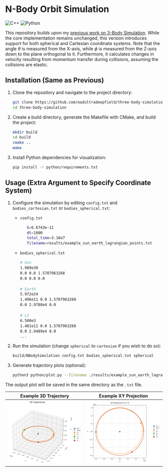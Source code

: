 # N-Body Orbit Simulation

![C++](https://img.shields.io/badge/c++-%2300599C.svg?style=for-the-badge&logo=c%2B%2B&logoColor=white)
![Python](https://img.shields.io/badge/python-3670A0?style=for-the-badge&logo=python&logoColor=ffdd54)

This repository builds upon my [previous work on 3-Body Simulation](https://github.com/oadultradeepfield/three-body-simulation/). While the core implementation remains unchanged, this version introduces support for both spherical and Cartesian coordinate systems. Note that the angle $\theta$ is measured from the X-axis, while $\phi$ is measured from the Z-axis down to the plane orthogonal to it. Furthermore, it calculates changes in velocity resulting from momentum transfer during collisions, assuming the collisions are elastic.

## Installation (Same as Previous)

1. Clone the repository and navigate to the project directory:

   ```bash
   git clone https://github.com/oadultradeepfield/three-body-simulation.git
   cd three-body-simulation
   ```

2. Create a build directory, generate the Makefile with CMake, and build the project:

   ```bash
   mkdir build
   cd build
   cmake ..
   make
   ```

3. Install Python dependencies for visualization:

   ```bash
   pip install -r python/requirements.txt
   ```

## Usage (Extra Argument to Specify Coordinate System)

1. Configure the simulation by editing `config.txt` and `bodies_cartesian.txt` or `bodies_spherical.txt`:

   - `config.txt`

     ```bash
        G=6.6743e-11
        dt=1000
        total_time=3.16e7
        filename=results/example_sun_earth_lagrangian_points.txt
     ```

   - `bodies_spherical.txt`

     ```bash
     # Sun
     1.989e30
     0.0 0.0 1.5707963268
     0.0 0.0 0.0

     # Earth
     5.972e24
     1.496e11 0.0 1.5707963268
     0.0 2.9788e4 0.0

     # L1
     6.500e3
     1.481e11 0.0 1.5707963268
     0.0 2.9489e4 0.0
     ...
     ```

2. Run the simulation (change `spherical` to `cartesian` if you wish to do so):

   ```bash
   build/NBodySimulation config.txt bodies_spherical.txt spherical
   ```

3. Generate trajectory plots (optional):

   ```bash
   python3 python/plot.py --filename ./results/example_sun_earth_lagrangian_points.txt --N 7 --labels Sun,Earth,L1,L2,L3,L4,L5
   ```

The output plot will be saved in the same directory as the `.txt` file.

|                               **Example 3D Trajectory**                               |                                **Example XY Projection**                                 |
| :-----------------------------------------------------------------------------------: | :--------------------------------------------------------------------------------------: |
| ![Example 3D Trajectory](/results/example_sun_earth_lagrangian_points_trajectory.png) | ![Example 2D Projection](/results/example_sun_earth_lagrangian_points_2d_projection.png) |
